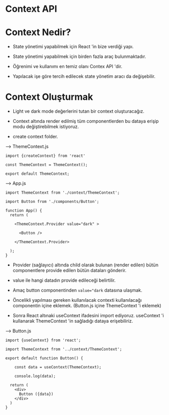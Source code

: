 # Context API

# Context Nedir?

- State yönetimi yapabilmek için React 'in bize verdiği yapı.

- State yönetimi yapabilmek için birden fazla araç bulunmaktadır.

- Öğrenimi ve kullanımı en temiz olanı Contex API 'dir.

- Yapılacak işe göre tercih edilecek state yönetim aracı da değişebilir.

# Context Oluşturmak

- Light ve dark mode değerlerini tutan bir context oluşturacağız.

- Context altında render edilmiş tüm componentlerden bu dataya erişip modu değiştirebilmek istiyoruz.

- create context folder.

--> ThemeContext.js 

```
import {createContext} from 'react'

const ThemeContext = ThemeContext();

export default ThemeContext;

```
--> App.js

```
import ThemeContext from './context/ThemeContext';

import Button from './components/Button';

function App() {
  return (

    <ThemeContext.Provider value="dark" >

      <Button />

    </ThemeContext.Provider>
    
  );
}

```

- Provider (sağlayıcı) altında child olarak bulunan (render edilen) bütün componentlere provide edilen bütün dataları gönderir.

- value ile hangi datadın provide edileceği belirtilir.

- Amaç button componentinden `` value="dark `` datasına ulaşmak.

- Öncelikli yapılması gereken kullanılacak contexti kullanılacağı componentin içine eklemek. (Button.js içine ThemeContext 'i eklemek)

- Sonra React altınaki useContext ifadesini import ediyoruz. useContext 'i kullanarak ThemeContext 'in sağladığı dataya erişebiliriz.

--> Button.js

```
import {useContext} from 'react';

import ThemeContext from '../context/ThemeContext';

export default function Button() {

    const data = useContext(ThemeContext);

    console.log(data);

  return (
    <div>
      Button ({data})
    </div>
  )
}
```





